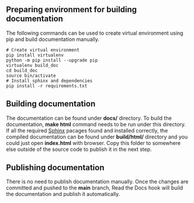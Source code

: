 ## Preparing environment for building documentation

The following commands can be used to create virtual environment using pip and build documentation manually.

```
# Create virtual environment
pip install virtualenv
python -m pip install --upgrade pip
virtualenv build_doc
cd build_doc
source bin/activate
# Install sphinx and dependencies
pip install -r requirements.txt
```

## Building documentation

The documentation can be found under **docs/** directory. To build the documentation, **make html** command needs to be run under this directory. If all the required [Sphinx](https://www.sphinx-doc.org/en/master/) pacages found and installed correctly, the compiled documentation can be found under **build/html/** directory and you could just open **index.html** with browser. Copy this folder to somewhere else outside of the source code to publish it in the next step.

## Publishing documentation

There is no need to publish documentation manually. Once the changes are committed and pushed to the **main** branch, Read the Docs hook will build the documentation and publish it automatically.
